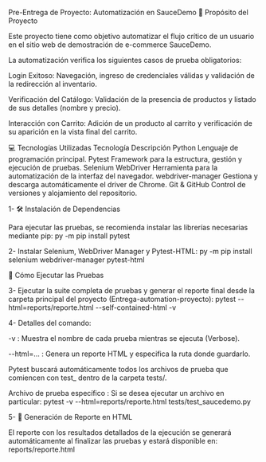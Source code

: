 Pre-Entrega de Proyecto: Automatización en SauceDemo
🎯 Propósito del Proyecto

Este proyecto tiene como objetivo automatizar el flujo crítico de un usuario en el sitio web de demostración de e-commerce SauceDemo.

La automatización verifica los siguientes casos de prueba obligatorios:

Login Exitoso: Navegación, ingreso de credenciales válidas y validación de la redirección al inventario.

Verificación del Catálogo: Validación de la presencia de productos y listado de sus detalles (nombre y precio).

Interacción con Carrito: Adición de un producto al carrito y verificación de su aparición en la vista final del carrito.

💻 Tecnologías Utilizadas
Tecnología	Descripción
Python	Lenguaje de programación principal.
Pytest	Framework para la estructura, gestión y ejecución de pruebas.
Selenium WebDriver	Herramienta para la automatización de la interfaz del navegador.
webdriver-manager	Gestiona y descarga automáticamente el driver de Chrome.
Git & GitHub	Control de versiones y alojamiento del repositorio.

1- 🛠️ Instalación de Dependencias

Para ejecutar las pruebas, se recomienda instalar las librerías necesarias mediante pip:
py -m pip install pytest

2- Instalar Selenium, WebDriver Manager y Pytest-HTML:
py -m pip install selenium webdriver-manager pytest-html

🚀 Cómo Ejecutar las Pruebas

3- Ejecutar la suite completa de pruebas y generar el reporte final desde la carpeta principal del proyecto (Entrega-automation-proyecto):
pytest --html=reports/reporte.html --self-contained-html -v

4- Detalles del comando:

-v : Muestra el nombre de cada prueba mientras se ejecuta (Verbose).

--html=... : Genera un reporte HTML y especifica la ruta donde guardarlo.

Pytest buscará automáticamente todos los archivos de prueba que comiencen con test_ dentro de la carpeta tests/.

Archivo de prueba específico :
Si se desea ejecutar un archivo en particular:
pytest -v --html=reports/reporte.html tests/test_saucedemo.py

5- 📄 Generación de Reporte en HTML

El reporte con los resultados detallados de la ejecución se generará automáticamente al finalizar las pruebas y estará disponible en:
reports/reporte.html

